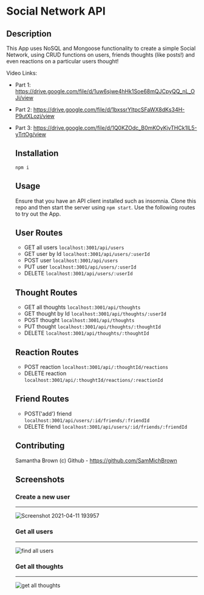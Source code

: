   # Social Network API

  ## Description

  This App uses NoSQL and Mongoose functionality to create a simple Social Network, using CRUD functions on users, friends thoughts (like posts!) and even reactions on a particular users thought!

  Video Links: 
  
- Part 1: https://drive.google.com/file/d/1uw6sjwe4hHk1Soe68mQJCpyQQ_nL_OJi/view

- Part 2: https://drive.google.com/file/d/1bxssrYItpcSFaWX8dKs34H-P9utXLozj/view

- Part 3: https://drive.google.com/file/d/1Q0KZOdc_B0mKOyKjvTHCk1lL5-yTrtOg/view

  ## Installation
  
  ```
  npm i
  ```

  ## Usage

  Ensure that you have an API client installed such as insomnia. Clone this repo and then start the server using `npm start`. Use the following routes to try out the App.

   User Routes
   ---
   - GET all users `localhost:3001/api/users`
   - GET user by Id `localhost:3001/api/users/:userId`
   - POST user `localhost:3001/api/users`
   - PUT user `localhost:3001/api/users/:userId`
   - DELETE `localhost:3001/api/users/:userId`

   Thought Routes
   ---
   - GET all thoughts `localhost:3001/api/thoughts`
   - GET thought by Id `localhost:3001/api/thoughts/:userId`
   - POST thought `localhost:3001/api/thoughts`
   - PUT thought `localhost:3001/api/thoughts/:thoughtId`
   - DELETE `localhost:3001/api/thoughts/:thoughtId`

   Reaction Routes
   ---
   - POST reaction `localhost:3001/api/:thoughtId/reactions`
   - DELETE reaction `localhost:3001/api/:thoughtId/reactions/:reactionId`

   Friend Routes
   ---
   - POST('add') friend `localhost:3001/api/users/:id/friends/:friendId`
   - DELETE friend `localhost:3001/api/users/:id/friends/:friendId`


  ## Contributing
  
  Samantha Brown (c) Github - https://github.com/SamMichBrown

  ## Screenshots

  ### Create a new user
  ---
  ![Screenshot 2021-04-11 193957](https://user-images.githubusercontent.com/71106177/114325372-c5bf8b00-9afd-11eb-8680-af1320b686eb.png)

  ### Get all users
  ---
  ![find all users](https://user-images.githubusercontent.com/71106177/114325402-f6072980-9afd-11eb-92d5-1653468867fb.png)

  ### Get all thoughts
  ---
  ![get all thoughts](https://user-images.githubusercontent.com/71106177/114325413-08816300-9afe-11eb-93c7-cd1bf0b128a9.png)


